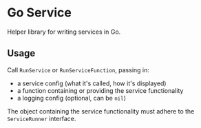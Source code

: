 # Go Service

Helper library for writing services in Go.

## Usage

Call `RunService` or `RunServiceFunction`, passing in:

- a service config (what it's called, how it's displayed)
- a function containing or providing the service functionality
- a logging config (optional, can be `nil`)

The object containing the service functionality must adhere to the `ServiceRunner` interface.
